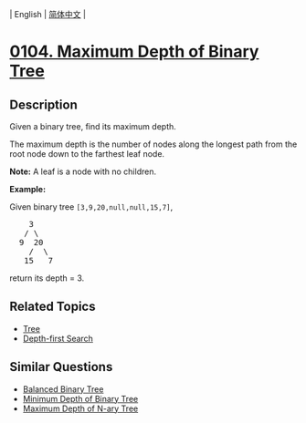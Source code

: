 
| English | [简体中文](README.md) |

# [0104. Maximum Depth of Binary Tree](https://leetcode-cn.com/problems/maximum-depth-of-binary-tree/)

## Description

<p>Given a binary tree, find its maximum depth.</p>

<p>The maximum depth is the number of nodes along the longest path from the root node down to the farthest leaf node.</p>

<p><strong>Note:</strong>&nbsp;A leaf is a node with no children.</p>

<p><strong>Example:</strong></p>

<p>Given binary tree <code>[3,9,20,null,null,15,7]</code>,</p>

<pre>
    3
   / \
  9  20
    /  \
   15   7</pre>

<p>return its depth = 3.</p>


## Related Topics

- [Tree](https://leetcode-cn.com/tag/tree)
- [Depth-first Search](https://leetcode-cn.com/tag/depth-first-search)

## Similar Questions

- [Balanced Binary Tree](../balanced-binary-tree/README_EN.md)
- [Minimum Depth of Binary Tree](../minimum-depth-of-binary-tree/README_EN.md)
- [Maximum Depth of N-ary Tree](../maximum-depth-of-n-ary-tree/README_EN.md)
